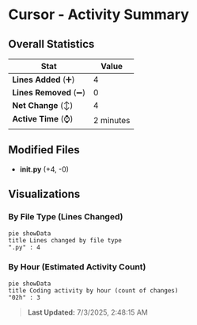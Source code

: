 # Cursor - Activity Summary 

## Overall Statistics

| Stat                   | Value                                                             |
| ---------------------- | ----------------------------------------------------------------- |
| **Lines Added** (➕)   | 4                                          |
| **Lines Removed** (➖) | 0                                        |
| **Net Change** (↕)    | 4                |
| **Active Time** (⌚)   | 2 minutes |


## Modified Files
- **__init__.py** (+4, -0)

## Visualizations

### By File Type (Lines Changed)

```mermaid
pie showData
title Lines changed by file type
".py" : 4
```

### By Hour (Estimated Activity Count)

```mermaid
pie showData
title Coding activity by hour (count of changes)
"02h" : 3
```


> **Last Updated:** 7/3/2025, 2:48:15 AM